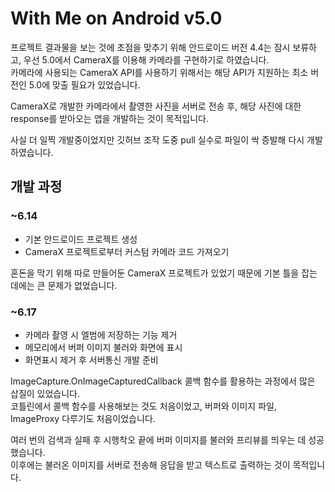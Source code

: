 # With Me on Android v5.0

프로젝트 결과물을 보는 것에 초점을 맞추기 위해 안드로이드 버전 4.4는 잠시 보류하고, 우선 5.0에서 CameraX를 이용해 카메라를 구현하기로 하였습니다.\
카메라에 사용되는 CameraX API를 사용하기 위해서는 해당 API가 지원하는 최소 버전인 5.0에 맞출 필요가 있었습니다.

CameraX로 개발한 카메라에서 촬영한 사진을 서버로 전송 후, 해당 사진에 대한 response를 받아오는 앱을 개발하는 것이 목적입니다.

사실 더 일찍 개발중이었지만 깃허브 조작 도중 pull 실수로 파일이 싹 증발해 다시 개발하였습니다.

## 개발 과정

### ~6.14
- 기본 안드로이드 프로젝트 생성
- CameraX 프로젝트로부터 커스텀 카메라 코드 가져오기

혼돈을 막기 위해 따로 만들어둔 CameraX 프로젝트가 있었기 때문에 기본 틀을 잡는 데에는  큰 문제가 없었습니다.

### ~6.17
- 카메라 촬영 시 엘범에 저장하는 기능 제거
- 메모리에서 버퍼 이미지 불러와 화면에 표시
- 화면표시 제거 후 서버통신 개발 준비

ImageCapture.OnImageCapturedCallback 콜백 함수를 활용하는 과정에서 많은 삽질이 있었습니다.\
코틀린에서 콜백 함수를 사용해보는 것도 처음이었고, 버퍼와 이미지 파일, ImageProxy 다루기도 처음이었습니다.

여러 번의 검색과 실패 후 시행착오 끝에 버퍼 이미지를 불러와 프리뷰를 띄우는 데 성공했습니다.\
이후에는 불러온 이미지를 서버로 전송해 응답을 받고 텍스트로 출력하는 것이 목적입니다.
